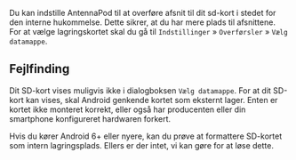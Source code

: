 Du kan indstille AntennaPod til at overføre afsnit til dit sd-kort i stedet for den interne hukommelse. Dette sikrer, at du har mere plads til afsnittene. For at vælge lagringskortet skal du gå til `Indstillinger` » `Overførsler` » `Vælg datamappe`.

## Fejlfinding

Dit SD-kort vises muligvis ikke i dialogboksen `Vælg datamappe`. For at dit SD-kort kan vises, skal Android genkende kortet som eksternt lager. Enten er kortet ikke monteret korrekt, eller også har producenten eller din smartphone konfigureret hardwaren forkert.

Hvis du kører Android 6+ eller nyere, kan du prøve at formattere SD-kortet som intern lagringsplads. Ellers er der intet, vi kan gøre for at løse dette.
